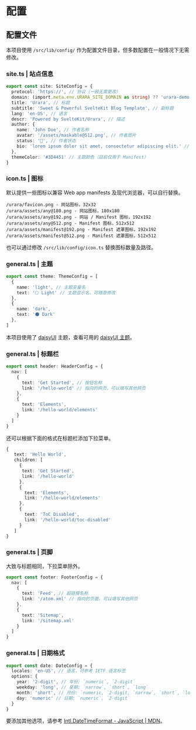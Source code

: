# 配置

## 配置文件

本项目使用 `/src/lib/config/` 作为配置文件目录，但多数配置在一般情况下无需修改。

### site.ts | 站点信息

```ts
export const site: SiteConfig = {
  protocol: 'https://', // 协议（一般无需更改）
  domain: (import.meta.env.URARA_SITE_DOMAIN as string) ?? 'urara-demo.netlify.app', // 域名
  title: 'Urara', // 标题
  subtitle: 'Sweet & Powerful SvelteKit Blog Template', // 副标题
  lang: 'en-US', // 语言
  descr: 'Powered by SvelteKit/Urara', // 描述
  author: {
    name: 'John Doe', // 作者名称
    avatar: '/assets/maskable@512.png', // 作者图片
    status: '🌸', // 作者状态
    bio: 'lorem ipsum dolor sit amet, consectetur adipiscing elit.' // 作者描述
  },
  themeColor: '#3D4451' // 主题颜色（目前仅用于 Manifest）
}
```

### icon.ts | 图标

默认提供一些图标以兼容 Web app manifests 及现代浏览器，可以自行替换。

```text
/urara/favicon.png - 网站图标，32x32
/urara/assets/any@180.png - 网站图标，180x180
/urara/assets/any@192.png - 网站 / Manifest 图标，192x192
/urara/assets/any@512.png - Manifest 图标，512x512
/urara/assets/manifest@192.png - Manifest 遮罩图标，192x192
/urara/assets/manifest@512.png - Manifest 遮罩图标，512x512
```

也可以通过修改 `/src/lib/config/icon.ts` 替换图标数量及路径。

### general.ts | 主题

```ts
export const theme: ThemeConfig = [
  {
    name: 'light', // 主题变量名
    text: '🌕 Light' // 主题显示名，可随意修改
  },
  {
    name: 'dark',
    text: '🌑 Dark'
  },
]
```

本项目使用了 [daisyUI](https://daisyui.com/) 主题，查看可用的 [daisyUI 主题](https://daisyui.com/docs/themes/?lang=zh_cn)。

### general.ts | 标题栏

```ts
export const header: HeaderConfig = {
  nav: [
    {
      text: 'Get Started', // 按钮名称
      link: '/hello-world' // 指向的网页，可以填写其他网页
    },
    {
      text: 'Elements',
      link: '/hello-world/elements'
    }
  ]
}
```

还可以根据下面的格式在标题栏添加下拉菜单。

```ts
{
   text: 'Hello World',
   children: [
     {
      text: 'Get Started',
      link: '/hello-world'
     },
     {
       text: 'Elements',
       link: '/hello-world/elements'
     },
	 {
	   text: 'ToC Disabled',
	   link: '/hello-world/toc-disabled'
	 }
   ]
}
```

### general.ts | 页脚

大致与标题相同，下拉菜单除外。

```ts
export const footer: FooterConfig = {
  nav: [
    {
      text: 'Feed', // 超链接名称
      link: '/atom.xml' // 指向的页面，可以填写其他网页
    },
    {
      text: 'Sitemap',
      link: '/sitemap.xml'
    }
  ]
}
```

### general.ts | 日期格式

```ts
export const date: DateConfig = {
  locales: 'en-US', // 语言，可参考 IETF 语言标签
  options: {
    year: '2-digit', // 年份: `numeric`, `2-digit`
    weekday: 'long', // 星期: `narrow`, `short`, `long`
    month: 'short', // 月份: `numeric, `2-digit, `narrow`, `short`, `long`
    day: 'numeric' // 日期: `numeric`, `2-digit`
  }
}
```

要添加其他选项，请参考 [Intl.DateTimeFormat - JavaScript | MDN](https://developer.mozilla.org/zh-CN/docs/Web/JavaScript/Reference/Global_Objects/Intl/DateTimeFormat)。
